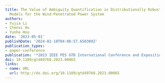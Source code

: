 ```yaml
---
title: The Value of Ambiguity Quantification in Distributionally Robust Economic Dispatch
  Models for the Wind-Penetrated Power System
authors:
- Yujia Li
- Chenxi Hu
- Yunhe Hou
date: '2023-05-01'
publishDate: '2024-02-18T04:06:57.650309Z'
publication_types:
- paper-conference
publication: '*2023 IEEE PES GTD International Conference and Exposition (GTD)*'
doi: 10.1109/gtd49768.2023.00065
links:
- name: URL
  url: http://dx.doi.org/10.1109/gtd49768.2023.00065
---
```

